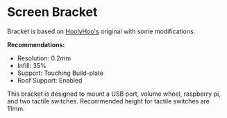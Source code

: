 # Screen Bracket

Bracket is based on [HoolyHoo's](https://sudomod.com/forum/viewtopic.php?f=38&t=2553) original with some modifications.

**Recommendations:**

- Resolution: 0.2mm
- Infill: 35%
- Support: Touching Build-plate
- Roof Support: Enabled

This bracket is designed to mount a USB port, volume wheel, raspberry pi, and two tactile switches. Recommended height for tactile switches are 11mm.